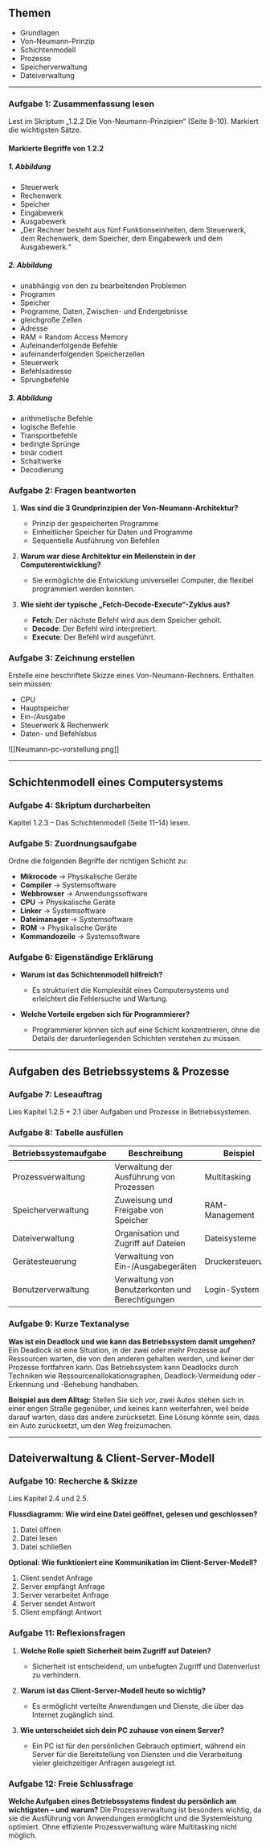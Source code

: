 ## Themen
- Grundlagen
- Von-Neumann-Prinzip
- Schichtenmodell
- Prozesse
- Speicherverwaltung
- Dateiverwaltung
---
### Aufgabe 1: Zusammenfassung lesen
Lest im Skriptum „1.2.2 Die Von-Neumann-Prinzipien“ (Seite 8–10). Markiert die wichtigsten Sätze.

#### Markierte Begriffe von 1.2.2
##### 1. Abbildung

- Steuerwerk
- Rechenwerk
- Speicher
- Eingabewerk
- Ausgabewerk
- „Der Rechner besteht aus fünf Funktionseinheiten, dem Steuerwerk, dem Rechenwerk, dem Speicher, dem Eingabewerk und dem Ausgabewerk.“

##### 2. Abbildung

- unabhängig von den zu bearbeitenden Problemen
- Programm
- Speicher
- Programme, Daten, Zwischen- und Endergebnisse
- gleichgroße Zellen
- Adresse
- RAM = Random Access Memory
- Aufeinanderfolgende Befehle
- aufeinanderfolgenden Speicherzellen
- Steuerwerk
- Befehlsadresse
- Sprungbefehle

##### 3. Abbildung

- arithmetische Befehle
- logische Befehle
- Transportbefehle
- bedingte Sprünge
- binär codiert
- Schaltwerke
- Decodierung

### Aufgabe 2: Fragen beantworten
1. **Was sind die 3 Grundprinzipien der Von-Neumann-Architektur?**
   - Prinzip der gespeicherten Programme
   - Einheitlicher Speicher für Daten und Programme
   - Sequentielle Ausführung von Befehlen

2. **Warum war diese Architektur ein Meilenstein in der Computerentwicklung?**
   - Sie ermöglichte die Entwicklung universeller Computer, die flexibel programmiert werden konnten.

3. **Wie sieht der typische „Fetch-Decode-Execute“-Zyklus aus?**
   - **Fetch**: Der nächste Befehl wird aus dem Speicher geholt.
   - **Decode**: Der Befehl wird interpretiert.
   - **Execute**: Der Befehl wird ausgeführt.

### Aufgabe 3: Zeichnung erstellen
Erstelle eine beschriftete Skizze eines Von-Neumann-Rechners. Enthalten sein müssen:
- CPU
- Hauptspeicher
- Ein-/Ausgabe
- Steuerwerk & Rechenwerk
- Daten- und Befehlsbus

![[Neumann-pc-vorstellung.png]]

---
## Schichtenmodell eines Computersystems

### Aufgabe 4: Skriptum durcharbeiten
Kapitel 1.2.3 – Das Schichtenmodell (Seite 11–14) lesen.

### Aufgabe 5: Zuordnungsaufgabe
Ordne die folgenden Begriffe der richtigen Schicht zu:
- **Mikrocode** -> Physikalische Geräte
- **Compiler** -> Systemsoftware
- **Webbrowser** -> Anwendungssoftware
- **CPU** -> Physikalische Geräte
- **Linker** -> Systemsoftware
- **Dateimanager** -> Systemsoftware
- **ROM** -> Physikalische Geräte
- **Kommandozeile** -> Systemsoftware

### Aufgabe 6: Eigenständige Erklärung
- **Warum ist das Schichtenmodell hilfreich?**
  - Es strukturiert die Komplexität eines Computersystems und erleichtert die Fehlersuche und Wartung.

- **Welche Vorteile ergeben sich für Programmierer?**
  - Programmierer können sich auf eine Schicht konzentrieren, ohne die Details der darunterliegenden Schichten verstehen zu müssen.

---
## Aufgaben des Betriebssystems & Prozesse

### Aufgabe 7: Leseauftrag
Lies Kapitel 1.2.5 + 2.1 über Aufgaben und Prozesse in Betriebssystemen.

### Aufgabe 8: Tabelle ausfüllen

| Betriebssystemaufgabe | Beschreibung | Beispiel |
|-----------------------|--------------|----------|
| Prozessverwaltung     | Verwaltung der Ausführung von Prozessen | Multitasking |
| Speicherverwaltung    | Zuweisung und Freigabe von Speicher | RAM-Management |
| Dateiverwaltung       | Organisation und Zugriff auf Dateien | Dateisysteme |
| Gerätesteuerung       | Verwaltung von Ein-/Ausgabegeräten | Druckersteuerung |
| Benutzerverwaltung    | Verwaltung von Benutzerkonten und Berechtigungen | Login-System |

### Aufgabe 9: Kurze Textanalyse
**Was ist ein Deadlock und wie kann das Betriebssystem damit umgehen?**
Ein Deadlock ist eine Situation, in der zwei oder mehr Prozesse auf Ressourcen warten, die von den anderen gehalten werden, und keiner der Prozesse fortfahren kann. Das Betriebssystem kann Deadlocks durch Techniken wie Ressourcenallokationsgraphen, Deadlock-Vermeidung oder -Erkennung und -Behebung handhaben.

**Beispiel aus dem Alltag:**
Stellen Sie sich vor, zwei Autos stehen sich in einer engen Straße gegenüber, und keines kann weiterfahren, weil beide darauf warten, dass das andere zurücksetzt. Eine Lösung könnte sein, dass ein Auto zurücksetzt, um den Weg freizumachen.

---

## Dateiverwaltung & Client-Server-Modell

### Aufgabe 10: Recherche & Skizze
Lies Kapitel 2.4 und 2.5.

**Flussdiagramm: Wie wird eine Datei geöffnet, gelesen und geschlossen?**
1. Datei öffnen
2. Datei lesen
3. Datei schließen

**Optional: Wie funktioniert eine Kommunikation im Client-Server-Modell?**
1. Client sendet Anfrage
2. Server empfängt Anfrage
3. Server verarbeitet Anfrage
4. Server sendet Antwort
5. Client empfängt Antwort

### Aufgabe 11: Reflexionsfragen
1. **Welche Rolle spielt Sicherheit beim Zugriff auf Dateien?**
   - Sicherheit ist entscheidend, um unbefugten Zugriff und Datenverlust zu verhindern.

2. **Warum ist das Client-Server-Modell heute so wichtig?**
   - Es ermöglicht verteilte Anwendungen und Dienste, die über das Internet zugänglich sind.

3. **Wie unterscheidet sich dein PC zuhause von einem Server?**
   - Ein PC ist für den persönlichen Gebrauch optimiert, während ein Server für die Bereitstellung von Diensten und die Verarbeitung vieler gleichzeitiger Anfragen ausgelegt ist.

### Aufgabe 12: Freie Schlussfrage
**Welche Aufgaben eines Betriebssystems findest du persönlich am wichtigsten – und warum?**
Die Prozessverwaltung ist besonders wichtig, da sie die Ausführung von Anwendungen ermöglicht und die Systemleistung optimiert. Ohne effiziente Prozessverwaltung wäre Multitasking nicht möglich.
